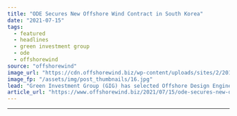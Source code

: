 ```yaml
---
title: "ODE Secures New Offshore Wind Contract in South Korea"
date: "2021-07-15"
tags: 
  - featured
  - headlines
  - green investment group
  - ode
  - offshorewind
source: "offshorewind"
image_url: "https://cdn.offshorewind.biz/wp-content/uploads/sites/2/2019/06/10133106/GIG-Launches-1.4GW-Offshore-Wind-Project-in-South-Korea.jpg"
image_fp: "/assets/img/post_thumbnails/16.jpg"
lead: "Green Investment Group (GIG) has selected Offshore Design Engineering (ODE) as an Owner’s Engineer"
article_url: "https://www.offshorewind.biz/2021/07/15/ode-secures-new-offshore-wind-contract-in-south-korea/"
---
```


---
